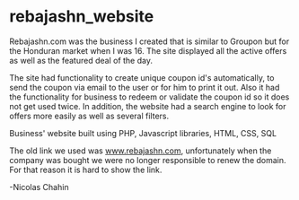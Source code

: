 # rebajashn_website

Rebajashn.com was the business I created that is similar to Groupon but for the Honduran market when I was 16. The site displayed all the active offers
as well as the featured deal of the day.

The site had functionality to create unique coupon id's automatically, to send the coupon via email to the user or for him to print it out.
Also it had the functionality for business to redeem or validate the coupon id so it does not get used twice.
In addition, the website had a search engine to look for offers more easily as well as several filters.

Business' website built using PHP, Javascript libraries, HTML, CSS, SQL

The old link we used was www.rebajashn.com, unfortunately when the company was bought we were no longer responsible to renew the domain. For that reason it is hard to show the link.

-Nicolas Chahin
